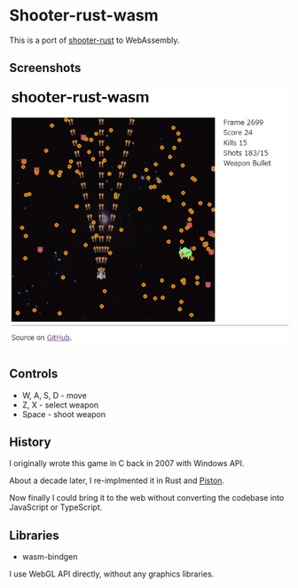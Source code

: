 # Shooter-rust-wasm

This is a port of [shooter-rust](https://github.com/msakuta/shooter-rust) to WebAssembly.

## Screenshots

![image](screenshots/screenshot01.jpg)


## Controls

* W, A, S, D - move
* Z, X - select weapon
* Space - shoot weapon


## History

I originally wrote this game in C back in 2007 with Windows API.

About a decade later, I re-implmented it in Rust and [Piston](https://github.com/PistonDevelopers/piston).

Now finally I could bring it to the web without converting
the codebase into JavaScript or TypeScript.


## Libraries

* wasm-bindgen

I use WebGL API directly, without any graphics libraries.
